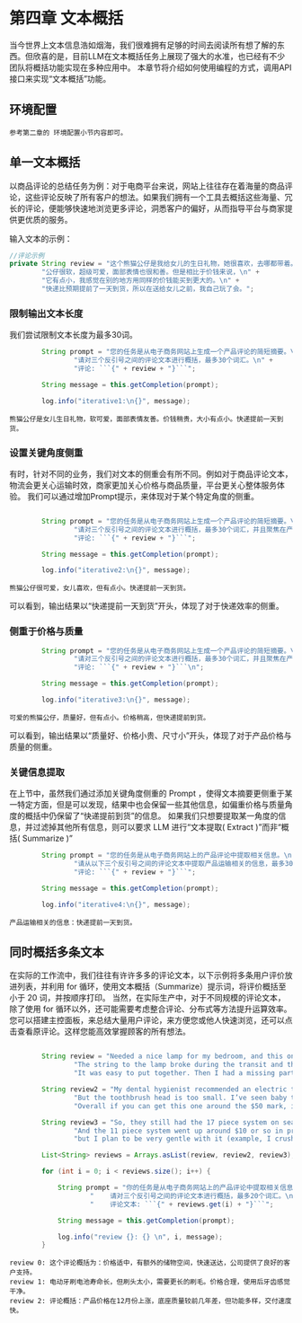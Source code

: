 # 第四章 文本概括
当今世界上文本信息浩如烟海，我们很难拥有足够的时间去阅读所有想了解的东西。但欣喜的是，目前LLM在文本概括任务上展现了强大的水准，也已经有不少团队将概括功能实现在多种应用中。
本章节将介绍如何使用编程的方式，调用API接口来实现“文本概括”功能。

## 环境配置

`参考第二章的 环境配置小节内容即可。`

## 单一文本概括

以商品评论的总结任务为例：对于电商平台来说，网站上往往存在着海量的商品评论，这些评论反映了所有客户的想法。如果我们拥有一个工具去概括这些海量、冗长的评论，便能够快速地浏览更多评论，洞悉客户的偏好，从而指导平台与商家提供更优质的服务。

输入文本的示例：

```java
//评论示例
private String review = "这个熊猫公仔是我给女儿的生日礼物，她很喜欢，去哪都带着。\n" +
        "公仔很软，超级可爱，面部表情也很和善。但是相比于价钱来说，\n" +
        "它有点小，我感觉在别的地方用同样的价钱能买到更大的。\n" +
        "快递比预期提前了一天到货，所以在送给女儿之前，我自己玩了会。";

```

### 限制输出文本长度

我们尝试限制文本长度为最多30词。

```java
        String prompt = "您的任务是从电子商务网站上生成一个产品评论的简短摘要。\n" +
                "请对三个反引号之间的评论文本进行概括，最多30个词汇。\n" +
                "评论: ```{" + review + "}```";

        String message = this.getCompletion(prompt);

        log.info("iterative1:\n{}", message);

```

    熊猫公仔是女儿生日礼物，软可爱，面部表情友善。价钱稍贵，大小有点小。快递提前一天到货。


### 设置关键角度侧重

有时，针对不同的业务，我们对文本的侧重会有所不同。例如对于商品评论文本，物流会更关心运输时效，商家更加关心价格与商品质量，平台更关心整体服务体验。
我们可以通过增加Prompt提示，来体现对于某个特定角度的侧重。


```java

        String prompt = "您的任务是从电子商务网站上生成一个产品评论的简短摘要。\n" +
                "请对三个反引号之间的评论文本进行概括，最多30个词汇，并且聚焦在产品运输上。\n" +
                "评论: ```{" + review + "}```";

        String message = this.getCompletion(prompt);

        log.info("iterative2:\n{}", message);
```

    熊猫公仔很可爱，女儿喜欢，但有点小。快递提前一天到货。

可以看到，输出结果以“快递提前一天到货”开头，体现了对于快递效率的侧重。


### 侧重于价格与质量

```java
        String prompt = "您的任务是从电子商务网站上生成一个产品评论的简短摘要。\n" +
                "请对三个反引号之间的评论文本进行概括，最多30个词汇，并且聚焦在产品价格和质量上。\n" +
                "评论: ```{" + review + "}```\n";

        String message = this.getCompletion(prompt);

        log.info("iterative3:\n{}", message);
```
    可爱的熊猫公仔，质量好，但有点小。价格稍高，但快递提前到货。

可以看到，输出结果以“质量好、价格小贵、尺寸小”开头，体现了对于产品价格与质量的侧重。


### 关键信息提取

在上节中，虽然我们通过添加关键角度侧重的 Prompt ，使得文本摘要更侧重于某一特定方面，但是可以发现，结果中也会保留一些其他信息，如偏重价格与质量角度的概括中仍保留了“快递提前到货”的信息。
如果我们只想要提取某一角度的信息，并过滤掉其他所有信息，则可以要求 LLM 进行“文本提取( Extract )”而非“概括( Summarize )”

```java
        String prompt = "您的任务是从电子商务网站上的产品评论中提取相关信息。\n" +
                "请从以下三个反引号之间的评论文本中提取产品运输相关的信息，最多30个词汇。\n" +
                "评论: ```{" + review + "}```";

        String message = this.getCompletion(prompt);

        log.info("iterative4:\n{}", message);

```
    产品运输相关的信息：快递提前一天到货。


## 同时概括多条文本

在实际的工作流中，我们往往有许许多多的评论文本，以下示例将多条用户评价放进列表，并利用 for 循环，使用文本概括（Summarize）提示词，将评价概括至小于 20 词，并按顺序打印。
当然，在实际生产中，对于不同规模的评论文本，除了使用 for 循环以外，还可能需要考虑整合评论、分布式等方法提升运算效率。您可以搭建主控面板，来总结大量用户评论，来方便您或他人快速浏览，还可以点击查看原评论。这样您能高效掌握顾客的所有想法。


```java

        String review = "Needed a nice lamp for my bedroom, and this one had additional storage and not too high of a price point. Got it fast - arrived in 2 days. " +
                "The string to the lamp broke during the transit and the company happily sent over a new one. Came within a few days as well. " +
                "It was easy to put together. Then I had a missing part, so I contacted their support and they very quickly got me the missing piece! Seems to me to be a great company that cares about their customers and products. ";

        String review2 = "My dental hygienist recommended an electric toothbrush, which is why I got this. The battery life seems to be pretty impressive so far. After initial charging and leaving the charger plugged in for the first week to condition the battery, I've unplugged the charger and been using it for twice daily brushing for the last 3 weeks all on the same charge. " +
                "But the toothbrush head is too small. I’ve seen baby toothbrushes bigger than this one. I wish the head was bigger with different length bristles to get between teeth better because this one doesn’t.  " +
                "Overall if you can get this one around the $50 mark, it's a good deal. The manufactuer's replacements heads are pretty expensive, but you can get generic ones that're more reasonably priced. This toothbrush makes me feel like I've been to the dentist every day. My teeth feel sparkly clean!";

        String review3 = "So, they still had the 17 piece system on seasonal sale for around $49 in the month of November, about half off, but for some reason (call it price gouging) around the second week of December the prices all went up to about anywhere from between $70-$89 for the same system. " +
                "And the 11 piece system went up around $10 or so in price also from the earlier sale price of $29. So it looks okay, but if you look at the base, the part where the blade locks into place doesn’t look as good as in previous editions from a few years ago, " +
                "but I plan to be very gentle with it (example, I crush very hard items like beans, ice, rice, etc. in the blender first then pulverize them in the serving size I want in the blender then switch to the whipping blade for a finer flour, and use the cross cutting blade first when making smoothies, then use the flat blade if I need them finer/less pulpy). Special tip when making smoothies, finely cut and freeze the fruits and vegetables (if using spinach-lightly stew soften the spinach then freeze until ready for use-and if making sorbet, use a small to medium sized food processor) that you plan to use that way you can avoid adding so much ice if at all-when making your smoothie. After about a year, the motor was making a funny noise. I called customer service but the warranty expired already, so I had to buy another one. FYI: The overall quality has gone done in these types of products, so they are kind of counting on brand recognition and consumer loyalty to maintain sales. Got it in about two days. ";

        List<String> reviews = Arrays.asList(review, review2, review3);

        for (int i = 0; i < reviews.size(); i++) {

            String prompt = "你的任务是从电子商务网站上的产品评论中提取相关信息。\n" +
                    "    请对三个反引号之间的评论文本进行概括，最多20个词汇。\n" +
                    "    评论文本: ```{" + reviews.get(i) + "}```";

            String message = this.getCompletion(prompt);

            log.info("review {}: {} \n", i, message);
        }


```

    review 0: 这个评论概括为：价格适中，有额外的储物空间，快速送达，公司提供了良好的客户支持。
    review 1: 电动牙刷电池寿命长，但刷头太小，需要更长的刷毛。价格合理，使用后牙齿感觉干净。
    review 2: 评论概括：产品价格在12月份上涨，底座质量较前几年差，但功能多样，交付速度快。



